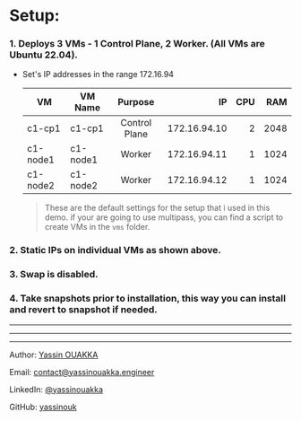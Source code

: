 # Setup:

###   1. Deploys 3 VMs - 1 Control Plane, 2 Worker. (All VMs are Ubuntu 22.04).
- Set's IP addresses in the range 172.16.94

    | VM        |  VM Name    | Purpose       | IP            | CPU   | RAM  |
    | --------  | ----------- |:-------------:| -------------:| -----:|-----:|
    | c1-cp1    | c1-cp1      | Control Plane | 172.16.94.10  |   2   | 2048 |
    | c1-node1  | c1-node1    | Worker        | 172.16.94.11  |   1   | 1024 |
    | c1-node2  | c1-node2    | Worker        | 172.16.94.12  |   1   | 1024 |

    > These are the default settings for the setup that i used in this demo. if your are going to use multipass, you can find a script to create VMs in the `vms` folder.
 
###   2. Static IPs on individual VMs as shown above.

###   3. Swap is disabled.

###   4. Take snapshots prior to installation, this way you can install and revert to snapshot if needed.

---
---
---


Author: [Yassin OUAKKA](https://yassinouakka.engineer/)


Email: <contact@yassinouakka.engineer>


LinkedIn: [@yassinouakka](https://linkedin.com/in/yassinouakka/)


GitHub: [yassinouk](https://github.com/yassinouk/)
